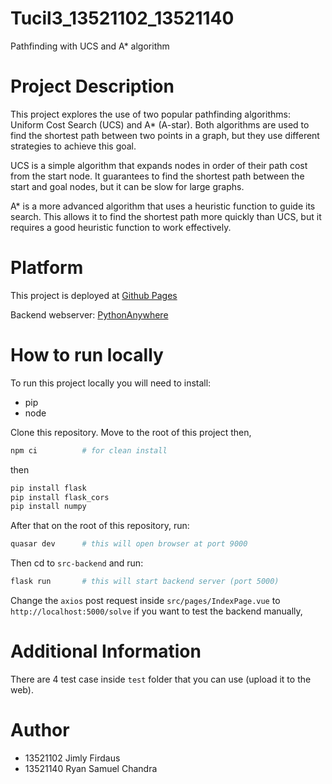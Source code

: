 # Tucil3_13521102_13521140

Pathfinding with UCS and A* algorithm

# Project Description
This project explores the use of two popular pathfinding algorithms: Uniform Cost Search (UCS) and A* (A-star). Both algorithms are used to find the shortest path between two points in a graph, but they use different strategies to achieve this goal.

UCS is a simple algorithm that expands nodes in order of their path cost from the start node. It guarantees to find the shortest path between the start and goal nodes, but it can be slow for large graphs.

A* is a more advanced algorithm that uses a heuristic function to guide its search. This allows it to find the shortest path more quickly than UCS, but it requires a good heuristic function to work effectively.

# Platform
This project is deployed at [Github Pages](https://jimly-firdaus.github.io/#/)

Backend webserver: [PythonAnywhere](http://jimlyfirdaus.pythonanywhere.com/)

# How to run locally
To run this project locally you will need to install:
* pip
* node

Clone this repository. Move to the root of this project then,
```bash
npm ci          # for clean install
```
then
```bash
pip install flask
pip install flask_cors
pip install numpy
```
After that on the root of this repository, run:
```bash
quasar dev      # this will open browser at port 9000
```
Then cd to `src-backend` and run:
```bash
flask run       # this will start backend server (port 5000)
```
Change the `axios` post request inside `src/pages/IndexPage.vue` to `http://localhost:5000/solve` if you want to test the backend manually,

# Additional Information
There are 4 test case inside `test` folder that you can use (upload it to the web).

# Author
* 13521102 Jimly Firdaus
* 13521140 Ryan Samuel Chandra
